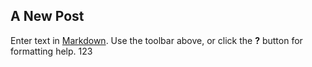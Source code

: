 ## A New Post

Enter text in [Markdown](http://daringfireball.net/projects/markdown/). Use the toolbar above, or click the **?** button for formatting help.
123
